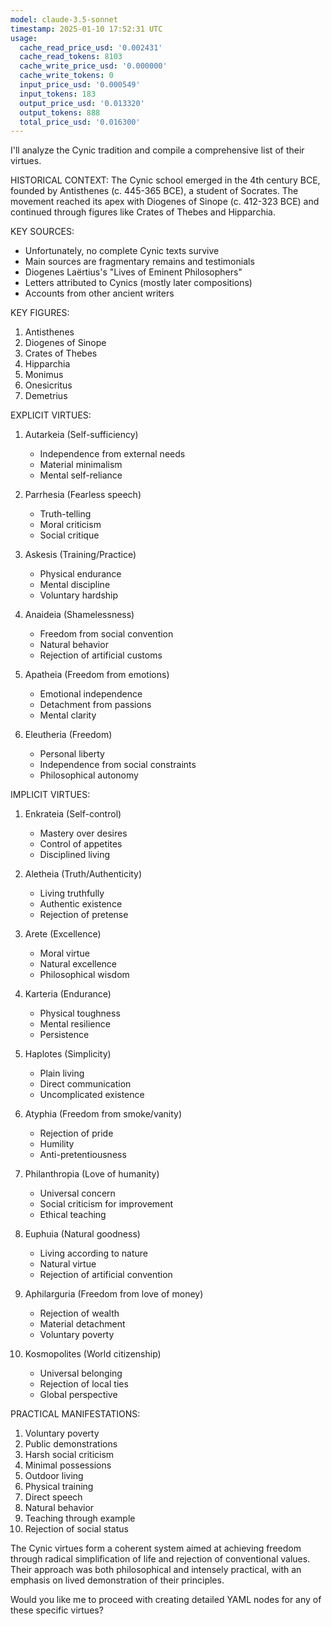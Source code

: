 ```yaml
---
model: claude-3.5-sonnet
timestamp: 2025-01-10 17:52:31 UTC
usage:
  cache_read_price_usd: '0.002431'
  cache_read_tokens: 8103
  cache_write_price_usd: '0.000000'
  cache_write_tokens: 0
  input_price_usd: '0.000549'
  input_tokens: 183
  output_price_usd: '0.013320'
  output_tokens: 888
  total_price_usd: '0.016300'
---
```


I'll analyze the Cynic tradition and compile a comprehensive list of their virtues.

HISTORICAL CONTEXT:
The Cynic school emerged in the 4th century BCE, founded by Antisthenes (c. 445-365 BCE), a student of Socrates. The movement reached its apex with Diogenes of Sinope (c. 412-323 BCE) and continued through figures like Crates of Thebes and Hipparchia.

KEY SOURCES:
- Unfortunately, no complete Cynic texts survive
- Main sources are fragmentary remains and testimonials
- Diogenes Laërtius's "Lives of Eminent Philosophers"
- Letters attributed to Cynics (mostly later compositions)
- Accounts from other ancient writers

KEY FIGURES:
1. Antisthenes
2. Diogenes of Sinope
3. Crates of Thebes
4. Hipparchia
5. Monimus
6. Onesicritus
7. Demetrius

EXPLICIT VIRTUES:
1. Autarkeia (Self-sufficiency)
   - Independence from external needs
   - Material minimalism
   - Mental self-reliance

2. Parrhesia (Fearless speech)
   - Truth-telling
   - Moral criticism
   - Social critique

3. Askesis (Training/Practice)
   - Physical endurance
   - Mental discipline
   - Voluntary hardship

4. Anaideia (Shamelessness)
   - Freedom from social convention
   - Natural behavior
   - Rejection of artificial customs

5. Apatheia (Freedom from emotions)
   - Emotional independence
   - Detachment from passions
   - Mental clarity

6. Eleutheria (Freedom)
   - Personal liberty
   - Independence from social constraints
   - Philosophical autonomy

IMPLICIT VIRTUES:
1. Enkrateia (Self-control)
   - Mastery over desires
   - Control of appetites
   - Disciplined living

2. Aletheia (Truth/Authenticity)
   - Living truthfully
   - Authentic existence
   - Rejection of pretense

3. Arete (Excellence)
   - Moral virtue
   - Natural excellence
   - Philosophical wisdom

4. Karteria (Endurance)
   - Physical toughness
   - Mental resilience
   - Persistence

5. Haplotes (Simplicity)
   - Plain living
   - Direct communication
   - Uncomplicated existence

6. Atyphia (Freedom from smoke/vanity)
   - Rejection of pride
   - Humility
   - Anti-pretentiousness

7. Philanthropia (Love of humanity)
   - Universal concern
   - Social criticism for improvement
   - Ethical teaching

8. Euphuia (Natural goodness)
   - Living according to nature
   - Natural virtue
   - Rejection of artificial convention

9. Aphilarguria (Freedom from love of money)
   - Rejection of wealth
   - Material detachment
   - Voluntary poverty

10. Kosmopolites (World citizenship)
    - Universal belonging
    - Rejection of local ties
    - Global perspective

PRACTICAL MANIFESTATIONS:
1. Voluntary poverty
2. Public demonstrations
3. Harsh social criticism
4. Minimal possessions
5. Outdoor living
6. Physical training
7. Direct speech
8. Natural behavior
9. Teaching through example
10. Rejection of social status

The Cynic virtues form a coherent system aimed at achieving freedom through radical simplification of life and rejection of conventional values. Their approach was both philosophical and intensely practical, with an emphasis on lived demonstration of their principles.

Would you like me to proceed with creating detailed YAML nodes for any of these specific virtues?